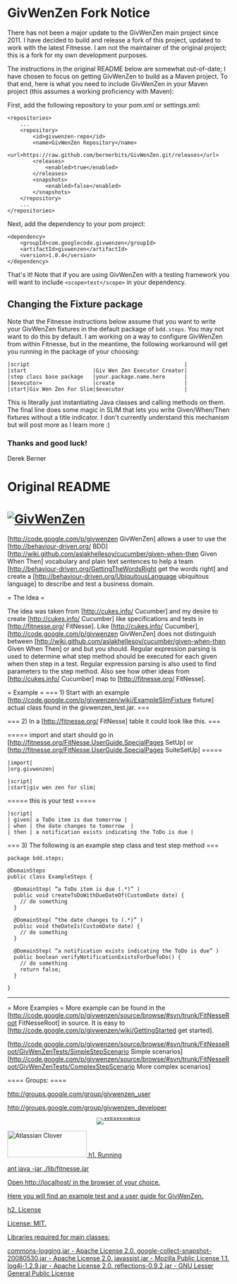 # GivWenZen Fork Notice

There has not been a major update to the GivWenZen main project since 2011. I have decided to build and release a fork of this project, updated to work with the latest Fitnesse. I am not the maintainer of the original project; this is a fork for my own development purposes. 

The instructions in the original README below are somewhat out-of-date; I have chosen to focus on getting GivWenZen to build as a Maven project. To that end, here is what you need to include GivWenZen in your Maven project (this assumes a working proficiency with Maven):

First, add the following repository to your pom.xml or settings.xml:

    <repositories>
        ...
        <repository>
            <id>givwenzen-repo</id>
            <name>GivWenZen Repository</name>
            <url>https://raw.github.com/bernerbits/GivWenZen.git/releases</url>
            <releases>
                <enabled>true</enabled>
            </releases>
            <snapshots>
                <enabled>false</enabled>
            </snapshots>
        </repository>
        ...
    </repositories>

Next, add the dependency to your pom project:

    <dependency>
        <groupId>com.googlecode.givwenzen</groupId>
        <artifactId>givwenzen</artifactId>
        <version>1.0.4</version>
    </dependency>

That's it! Note that if you are using GivWenZen with a testing framework you will want to include `<scope>test</scope>` in your dependency.

## Changing the Fixture package

Note that the Fitnesse instructions below assume that you want to write your GivWenZen fixtures in the default package of `bdd.steps`. You may not want to do this by default. I am working on a way to configure GivWenZen from within Fitnesse, but in the meantime, the following workaround will get you running in the package of your choosing:

    |script                                                 |
    |start                     |Giv Wen Zen Executor Creator|
    |step class base package   |your.package.name.here      |
    |$executor=                |create                      |
    |start|Giv Wen Zen For Slim|$executor                   |

This is literally just instantiating Java classes and calling methods on them. The final line does some magic in SLIM that lets you write Given/When/Then fixtures without a title indicator. I don't currently understand this mechanism but will post more as I learn more :)

### Thanks and good luck! 
Derek Berner

# Original README

# [![GivWenZen](http://code.google.com/p/givwenzen/logo?logo_id=1253844639&nonsense=something_that_ends_with.png)](http://code.google.com/p/givwenzen "GivWenZen")

[http://code.google.com/p/givwenzen GivWenZen] allows a user to use the [http://behaviour-driven.org/ BDD] [http://wiki.github.com/aslakhellesoy/cucumber/given-when-then Given When Then] vocabulary and plain text sentences to help a team [http://behaviour-driven.org/GettingTheWordsRight get the words right] and create a [http://behaviour-driven.org/UbiquitousLanguage ubiquitous language] to describe and test a business domain.

= The Idea =

The idea was taken from [http://cukes.info/ Cucumber] and my desire to create [http://cukes.info/ Cucumber] like specifications and tests in [http://fitnesse.org/ FitNesse]. Like [http://cukes.info/ Cucumber], [http://code.google.com/p/givwenzen GivWenZen] does not distinguish between [http://wiki.github.com/aslakhellesoy/cucumber/given-when-then Given When Then] or and but you should. Regular expression parsing is used to determine what step method should be executed for each given when then step in a test. Regular expression parsing is also used to find parameters to the step method. Also see how other ideas from [http://cukes.info/ Cucumber] map to [http://fitnesse.org/ FitNesse].

= Example =
=== 1) Start with an example [http://code.google.com/p/givwenzen/wiki/ExampleSlimFixture fixture] actual class found in the givwenzen_test.jar. ===

=== 2) In a [http://fitnesse.org/ FitNesse] table it could look like this. ===

===== import and start should go in [http://fitnesse.org/FitNesse.UserGuide.SpecialPages SetUp] or [http://fitnesse.org/FitNesse.UserGuide.SpecialPages SuiteSetUp] =====

    |import|
    |org.givwenzen|

    |script|
    |start|giv wen zen for slim|

===== this is your test =====

    |script|
    | given| a ToDo item is due tomorrow |
    | when | the date changes to tomorrow  |
    | then | a notification exists indicating the ToDo is due |

=== 3) The following is an example step class and test step method ===

    package bdd.steps;

    @DomainSteps
    public class ExampleSteps {

      @DomainStep( “a ToDo item is due (.*)” )
      public void createToDoWithDueDateOf(CustomDate date) {
        // do something
      }

      @DomainStep( “the date changes to (.*)” )
      public void theDateIs(CustomDate date) {
        // do something
      }

      @DomainStep( “a notification exists indicating the ToDo is due” )
      public boolean verifyNotificationExistsForDueToDo() {
        // do something
        return false;
      }

    }

----

= More Examples =
More example can be found in the [http://code.google.com/p/givwenzen/source/browse/#svn/trunk/FitNesseRoot FitNesseRoot] in source.  It is easy to [http://code.google.com/p/givwenzen/wiki/GettingStarted get started].

[http://code.google.com/p/givwenzen/source/browse/#svn/trunk/FitNesseRoot/GivWenZenTests/SimpleStepScenario Simple scenarios]
[http://code.google.com/p/givwenzen/source/browse/#svn/trunk/FitNesseRoot/GivWenZenTests/ComplexStepScenario More complex scenarios]

==== Groups: ====

http://groups.google.com/group/givwenzen_user

http://groups.google.com/group/givwenzen_developer

<p style="margin-top:10px; margin-bottom:0; padding-bottom:0; text-align:center; line-height:0"><a target="_blank" href="http://feeds.feedburner.com/~r/weswilliams/~6/1"><img src="http://feeds.feedburner.com/weswilliams.1.gif" alt="WesWilliams" style="border:0">

<a href="http://www.atlassian.com/software/clover" title="Atlassian Clover"><img border="0" width="180" height="60" alt="Atlassian Clover" src="http://www.atlassian.com/software/clover/images/badges/v1/lg_clover.png">
h1. Running

ant
java -jar ./lib/fitnesse.jar

Open http://localhost/ in the browser of your choice.

Here you will find an example test and a user guide for GivWenZen.

h2. License

License: MIT.

Libraries required for main classes:

commons-logging.jar - Apache License 2.0.
google-collect-snapshot-20080530.jar - Apache License 2.0.
javassist.jar - Mozilla Public License 1.1. 
log4j-1.2.9.jar - Apache License 2.0.
reflections-0.9.2.jar - GNU Lesser General Public License
